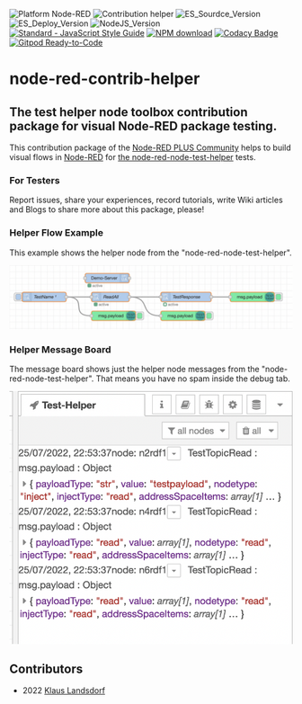 ![Platform Node-RED](http://b.repl.ca/v1/Platform-Node--RED-red.png)
![Contribution helper](http://b.repl.ca/v1/Contribution-helper-orange.png)
![ES_Sourdce_Version](http://b.repl.ca/v1/JS_Source-ES2019-yellow.png)
![ES_Deploy_Version](http://b.repl.ca/v1/JS_Deploy-ES2015-yellow.png)
![NodeJS_Version](http://b.repl.ca/v1/NodeJS-LTS-green.png)
[![Standard - JavaScript Style Guide](https://img.shields.io/badge/code%20style-standard-brightgreen.svg)](http://standardjs.com/)
[![NPM download](https://img.shields.io/npm/dm/node-red-contrib-helper.svg)](https://npm-stat.com/charts.html?package=node-red-contrib-helper)
[![Codacy Badge](https://api.codacy.com/project/badge/Grade/6cbeb40ab5604b3ab99e6badc9469e8a)](https://www.codacy.com/gh/BiancoRoyal/node-red-contrib-helper?utm_source=github.com&amp;utm_medium=referral&amp;utm_content=BiancoRoyal/node-red-contrib-helper&amp;utm_campaign=Badge_Grade)
[![Gitpod Ready-to-Code](https://img.shields.io/badge/Gitpod-ready--to--code-blue?logo=gitpod)](https://gitpod.io/#https://github.com/BiancoRoyal/node-red-contrib-helper)

# node-red-contrib-helper

## The test helper node toolbox contribution package for visual Node-RED package testing.

This contribution package of the [Node-RED PLUS Community][3] helps 
to build visual flows in [Node-RED][1] for [the node-red-node-test-helper][4] tests.

### For Testers

Report issues, share your experiences, record tutorials,
write Wiki articles and Blogs to share more about this package, please!

### Helper Flow Example

This example shows the helper node from the "node-red-node-test-helper".

![OPC UA IIoT Server Example](assets/flow_example_iiot_opcua.png)

### Helper Message Board

The message board shows just the helper node messages from the "node-red-node-test-helper".
That means you have no spam inside the debug tab.

![OPC UA IIoT Server Example](assets/flow_msg_iiot_opcua.png)

## Contributors

- 2022 [Klaus Landsdorf][2]

[1]:https://nodered.org
[2]:https://github.com/biancode
[3]:https://noderedplus.de/
[4]:https://github.com/node-red/node-red-node-test-helper
